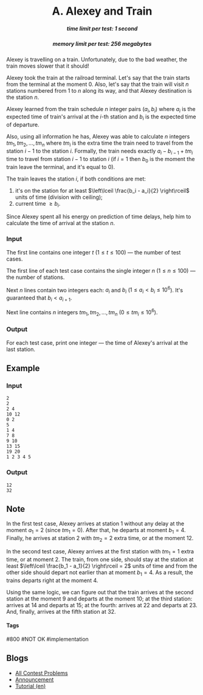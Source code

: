 <h1 style='text-align: center;'> A. Alexey and Train</h1>

<h5 style='text-align: center;'>time limit per test: 1 second</h5>
<h5 style='text-align: center;'>memory limit per test: 256 megabytes</h5>

Alexey is travelling on a train. Unfortunately, due to the bad weather, the train moves slower that it should!

Alexey took the train at the railroad terminal. Let's say that the train starts from the terminal at the moment $0$. Also, let's say that the train will visit $n$ stations numbered from $1$ to $n$ along its way, and that Alexey destination is the station $n$.

Alexey learned from the train schedule $n$ integer pairs $(a_i, b_i)$ where $a_i$ is the expected time of train's arrival at the $i$-th station and $b_i$ is the expected time of departure.

Also, using all information he has, Alexey was able to calculate $n$ integers $tm_1, tm_2, \dots, tm_n$ where $tm_i$ is the extra time the train need to travel from the station $i - 1$ to the station $i$. Formally, the train needs exactly $a_i - b_{i-1} + tm_i$ time to travel from station $i - 1$ to station $i$ (if $i = 1$ then $b_0$ is the moment the train leave the terminal, and it's equal to $0$).

The train leaves the station $i$, if both conditions are met: 

1. it's on the station for at least $\left\lceil \frac{b_i - a_i}{2} \right\rceil$ units of time (division with ceiling);
2. current time $\ge b_i$.

Since Alexey spent all his energy on prediction of time delays, help him to calculate the time of arrival at the station $n$.

### Input

The first line contains one integer $t$ ($1 \le t \le 100$) — the number of test cases.

The first line of each test case contains the single integer $n$ ($1 \le n \le 100$) — the number of stations.

Next $n$ lines contain two integers each: $a_i$ and $b_i$ ($1 \le a_i < b_i \le 10^6$). It's guaranteed that $b_i < a_{i+1}$. 

Next line contains $n$ integers $tm_1, tm_2, \dots, tm_n$ ($0 \le tm_i \le 10^6$).

### Output

For each test case, print one integer — the time of Alexey's arrival at the last station.

## Example

### Input


```text
2
2
2 4
10 12
0 2
5
1 4
7 8
9 10
13 15
19 20
1 2 3 4 5
```
### Output


```text
12
32
```
## Note

In the first test case, Alexey arrives at station $1$ without any delay at the moment $a_1 = 2$ (since $tm_1 = 0$). After that, he departs at moment $b_1 = 4$. Finally, he arrives at station $2$ with $tm_2 = 2$ extra time, or at the moment $12$.

In the second test case, Alexey arrives at the first station with $tm_1 = 1$ extra time, or at moment $2$. The train, from one side, should stay at the station at least $\left\lceil \frac{b_1 - a_1}{2} \right\rceil = 2$ units of time and from the other side should depart not earlier than at moment $b_1 = 4$. As a result, the trains departs right at the moment $4$.

Using the same logic, we can figure out that the train arrives at the second station at the moment $9$ and departs at the moment $10$; at the third station: arrives at $14$ and departs at $15$; at the fourth: arrives at $22$ and departs at $23$. And, finally, arrives at the fifth station at $32$.



#### Tags 

#800 #NOT OK #implementation 

## Blogs
- [All Contest Problems](../Codeforces_Round_707_(Div._2,_based_on_Moscow_Open_Olympiad_in_Informatics).md)
- [Announcement](../blogs/Announcement.md)
- [Tutorial (en)](../blogs/Tutorial_(en).md)
